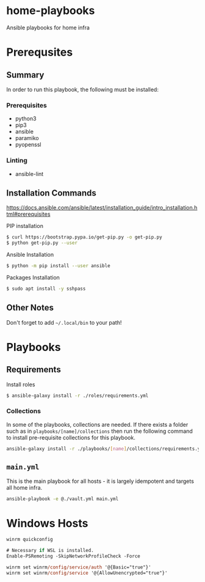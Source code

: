 # home-playbooks
Ansible playbooks for home infra

# Prerequsites

## Summary
In order to run this playbook, the following must be installed:


### Prerequisites
- python3
- pip3
- ansible
- paramiko
- pyopenssl

### Linting
- ansible-lint

## Installation Commands

https://docs.ansible.com/ansible/latest/installation_guide/intro_installation.html#prerequisites


PIP installation
```sh
$ curl https://bootstrap.pypa.io/get-pip.py -o get-pip.py
$ python get-pip.py --user
```

Ansible Installation
```sh
$ python -m pip install --user ansible
```
Packages Installation

```sh
$ sudo apt install -y sshpass
```

## Other Notes

Don't forget to add `~/.local/bin` to your path!

# Playbooks

## Requirements
Install roles

```sh
$ ansible-galaxy install -r ./roles/requirements.yml
```

### Collections

In some of the playbooks, collections are needed. If there exists a folder such as in `playbooks/[name]/collections`  then run the following command to install pre-requisite collections for this playbook.

```sh
ansible-galaxy install -r ./playbooks/[name]/collections/requirements.yml
```

## `main.yml`

This is the main playbook for all hosts - it is largely idempotent and targets all home infra.

```sh
ansible-playbook -e @./vault.yml main.yml
```

# Windows Hosts
```ps
winrm quickconfig

# Necessary if WSL is installed.
Enable-PSRemoting -SkipNetworkProfileCheck -Force

winrm set winrm/config/service/auth '@{Basic="true"}'
winrm set winrm/config/service '@{AllowUnencrypted="true"}'
```
